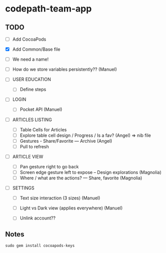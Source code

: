 # codepath-team-app

## TODO

- [ ] Add CocoaPods
- [x] Add Common/Base file
- [ ] We need a name!
- [ ] How do we store variables persistently?? (Manuel)

- [ ] USER EDUCATION
  - [ ] Define steps

- [ ] LOGIN
  - [ ] Pocket API (Manuel)

- [ ] ARTICLES LISTING
  - [ ] Table Cells for Articles
  - [ ] Explore table cell design / Progress / Is a fav? (Angel) => nib file
  - [ ] Gestures - Share/Favorite — Archive (Angel)
  - [ ] Pull to refresh

- [ ] ARTICLE VIEW 
  - [ ] Pan gesture right to go back
  - [ ] Screen edge gesture left to expose – Design explorations (Magnolia)
  - [ ] Where / what are the actions? — Share, favorite (Magnolia)
 
- [ ] SETTINGS
  - [ ] Text size interaction (3 sizes) (Manuel)
  - [ ] Light vs Dark view (applies everywhere) (Manuel)
  - [ ] Unlink account??


## Notes

`sudo gem install cocoapods-keys`